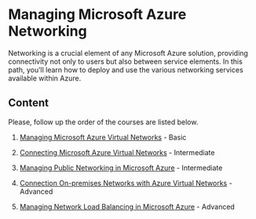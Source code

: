 # Managing Microsoft Azure Networking

Networking is a crucial element of any Microsoft Azure solution, providing connectivity not only to users but also between service elements. In this path, you’ll learn how to deploy and use the various networking services available within Azure.

## Content

Please, follow up the order of the courses are listed below.

1. [Managing Microsoft Azure Virtual Networks](https://app.pluralsight.com/library/courses/microsoft-azure-implement-manage-virtual-networks) - Basic

2. [Connecting Microsoft Azure Virtual Networks](https://app.pluralsight.com/library/courses/microsoft-azure-connecting-virtual-networks) - Intermediate

3. [Managing Public Networking in Microsoft Azure](https://app.pluralsight.com/library/courses/microsoft-azure-managing-public-networking) - Intermediate

4. [Connection On-premises Networks with Azure Virtual Networks](https://app.pluralsight.com/library/courses/microsoft-azure-on-premises-networks-virtual-networks-connecting) - Advanced

5. [Managing Network Load Balancing in Microsoft Azure](https://app.pluralsight.com/library/courses/microsoft-azure-network-load-balancing-managing) - Advanced